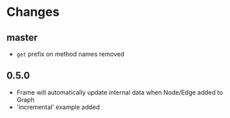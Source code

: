 # Changes

## master

* `get` prefix on method names removed

## 0.5.0

* Frame will automatically update internal data when Node/Edge added to Graph
* 'incremental' example added
